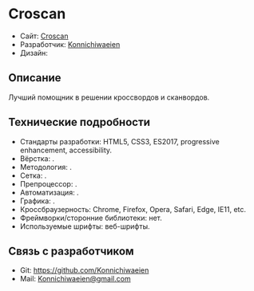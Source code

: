 # Croscan

* Сайт: [Croscan](https://Konnichiwaeien.github.io/Croscan)
* Разработчик: [Konnichiwaeien](https://github.com/Konnichiwaeien)
* Дизайн: []()

## Описание

Лучший помощник в решении кроссвордов и сканвордов.

## Технические подробности

* Стандарты разработки: HTML5, CSS3, ES2017, progressive enhancement, accessibility.
* Вёрстка: .
* Методология: .
* Сетка: .
* Препроцессор: .
* Автоматизация: .
* Графика: .
* Кроссбраузерность: Chrome, Firefox, Opera, Safari, Edge, IE11, etc.
* Фреймворки/сторонние библиотеки: нет.
* Используемые шрифты: веб-шрифты.

## Связь с разработчиком

* Git: https://github.com/Konnichiwaeien
* Mail: Konnichiwaeien@gmail.com
